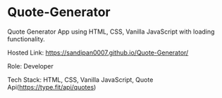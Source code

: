 # Quote-Generator


Quote Generator App using HTML, CSS, Vanilla JavaScript with loading functionality.

Hosted Link: https://sandipan0007.github.io/Quote-Generator/

Role: Developer

Tech Stack: HTML, CSS, Vanilla JavaScript, Quote Api(https://type.fit/api/quotes)


